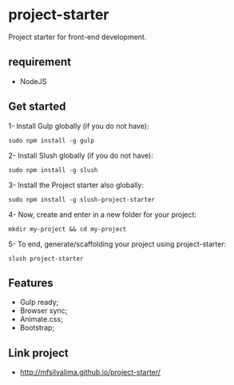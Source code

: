 # project-starter
Project starter for front-end development.

## requirement
* NodeJS

## Get started

1- Install Gulp globally (if you do not have):
```
sudo npm install -g gulp
```
2- Install Slush globally (if you do not have):
```
sudo npm install -g slush
```
3- Install the Project starter also globally:
```
sudo npm install -g slush-project-starter
```
4- Now, create and enter in a new folder for your project:
```
mkdir my-project && cd my-project
```
5- To end, generate/scaffolding your project using project-starter:
```
slush project-starter
```

## Features

* Gulp ready;
* Browser sync;
* Animate.css;
* Bootstrap;


## Link project

* http://mfsilvalima.github.io/project-starter/

